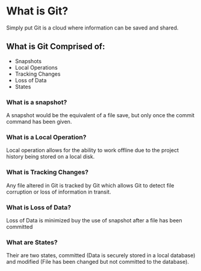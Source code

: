 # What is Git?

Simply put Git is a cloud where information can be saved and shared.

## What is Git Comprised of:

- Snapshots
- Local Operations
- Tracking Changes
- Loss of Data
- States

### What is a snapshot?

A snapshot would be the equivalent of a file save, but only once the commit command has been given.

### What is a Local Operation?

Local operation allows for the ability to work offline due to the project history being stored on a local disk.

### What is Tracking Changes?

Any file altered in Git is tracked by Git which allows Git to detect file corruption or loss of information in transit.

### What is Loss of Data?

Loss of Data is minimized buy the use of snapshot after a file has been committed

### What are States?

Their are two states, committed (Data is securely stored in a local database) and modified (File has been changed but not committed to the database).
